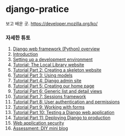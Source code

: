 # django-pratice

보고 배운 곳.
https://developer.mozilla.org/ko/


<h3>자세한 튜토</h3>
<ol>
          <li><a href="/en-US/docs/Learn/Server-side/Django">Django web framework (Python) overview</a></li>
          <li><a href="/en-US/docs/Learn/Server-side/Django/Introduction">Introduction</a></li>
          <li><a href="/en-US/docs/Learn/Server-side/Django/development_environment">Setting up a development environment</a></li>
          <li><a href="/en-US/docs/Learn/Server-side/Django/Tutorial_local_library_website">Tutorial: The Local Library website</a></li>
          <li><a href="/en-US/docs/Learn/Server-side/Django/skeleton_website">Tutorial Part 2: Creating a skeleton website</a></li>
          <li><a href="/en-US/docs/Learn/Server-side/Django/Models">Tutorial Part 3: Using models</a></li>
          <li><a href="/en-US/docs/Learn/Server-side/Django/Admin_site">Tutorial Part 4: Django admin site</a></li>
          <li><a href="/en-US/docs/Learn/Server-side/Django/Home_page">Tutorial Part 5: Creating our home page</a></li>
          <li><a href="/en-US/docs/Learn/Server-side/Django/Generic_views">Tutorial Part 6: Generic list and detail views</a></li>
          <li><a href="/en-US/docs/Learn/Server-side/Django/Sessions">Tutorial Part 7: Sessions framework</a></li>
          <li><a href="/en-US/docs/Learn/Server-side/Django/Authentication">Tutorial Part 8: User authentication and permissions</a></li>
          <li><a href="/en-US/docs/Learn/Server-side/Django/Forms">Tutorial Part 9: Working with forms</a></li>
          <li><a href="/en-US/docs/Learn/Server-side/Django/Testing">Tutorial Part 10: Testing a Django web application</a></li>
          <li><a href="/en-US/docs/Learn/Server-side/Django/Deployment">Tutorial Part 11: Deploying Django to production</a></li>
          <li><a href="/en-US/docs/Learn/Server-side/Django/web_application_security">Web application security</a></li>
          <li><a href="/en-US/docs/Learn/Server-side/Django/django_assessment_blog">Assessment: DIY mini blog</a></li>
</ol>
